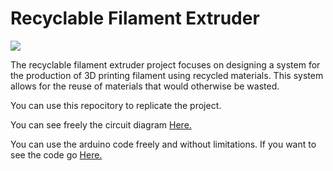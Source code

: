 # Recyclable Filament Extruder
<img src="https://github.com/DavidSantana872/Filament_Extruder/blob/main/img_logo.png" aling="center">
<p>The recyclable filament extruder project focuses on designing a system for the production of 3D printing filament using recycled materials. This system allows for the reuse of materials that would otherwise be wasted.</p>


You can use this repocitory to replicate the project.

<p>You can see freely the circuit diagram <a href="[https://github.com/DCenten0/Automated-irrigation-controller-for-greenhouses/blob/main/Design%20and%20implementation%20of%20an%20automated%20greenhouse%20irrigation%20controller%2C%20made%20with%20recycled%20materials%2C%20focused%20on%20precision%20agriculture..pdf](https://github.com/DavidSantana872/Filament_Extruder/blob/main/Circuit_Diagram/Schematic_FilamentProject_2023-02-26.pdf)" title="Circuit_Diagram">
Here.</a></p>

<p>You can use the arduino code freely and without limitations. If you want to see the code go <a href="https://github.com/DavidSantana872/Filament_Extruder/blob/main/Code/main.ino" title="Code">
Here.</a></p>
